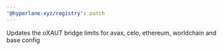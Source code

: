 ```yaml
---
'@hyperlane-xyz/registry': patch
---
```


Updates the oXAUT bridge limits for avax, celo, ethereum, worldchain and base config
